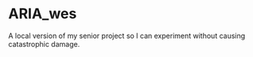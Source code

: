 # ARIA_wes
A local version of my senior project so I can experiment without causing catastrophic damage. 
